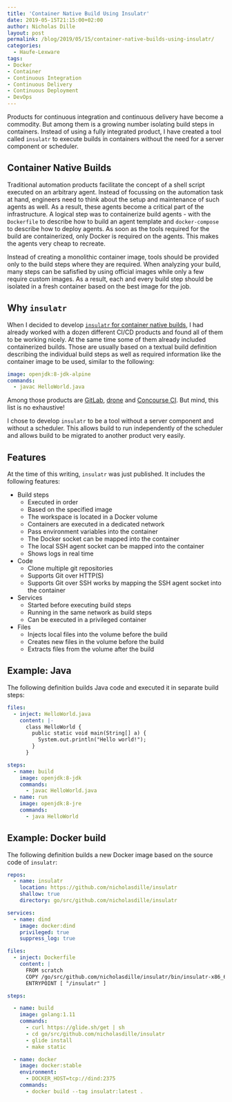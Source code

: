 ```yaml
---
title: 'Container Native Build Using Insulatr'
date: 2019-05-15T21:15:00+02:00
author: Nicholas Dille
layout: post
permalink: /blog/2019/05/15/container-native-builds-using-insulatr/
categories:
  - Haufe-Lexware
tags:
- Docker
- Container
- Continuous Integration
- Continuous Delivery
- Continuous Deployment
- DevOps
---
```


Products for continuous integration and continuous delivery have become a commodity. But among them is a growing number isolating build steps in containers. Instead of using a fully integrated product, I have created a tool called `insulatr` to execute builds in containers without the need for a server component or  scheduler.<!--more-->

## Container Native Builds

Traditional automation products facilitate the concept of a shell script executed on an arbitrary agent. Instead of focussing on the automation task at hand, engineers need to think about the setup and maintenance of such agents as well. As a result, these agents become a critical part of the infrastructure. A logical step was to containerize build agents - with the `Dockerfile` to describe how to build an agent template and `docker-compose` to describe how to deploy agents. As soon as the tools required for the build are containerized, only Docker is required on the agents. This makes the agents very cheap to recreate.

Instead of creating a monolithic container image, tools should be provided only to the build steps where they are required. When analyzing your build, many steps can be safisfied by using official images while only a few require custom images. As a result, each and every build step should be isolated in a fresh container based on the best image for the job.

## Why `insulatr`

When I decided to develop [`insulatr` for container native builds](https://github.com/nicholasdille/insulatr), I had already worked with a dozen different CI/CD products and found all of them to be working nicely. At the same time some of them already included containerized builds. Those are usually based on a textual build definition describing the individual build steps as well as required information like the container image to be used, similar to the following:

```yaml
image: openjdk:8-jdk-alpine
commands:
  - javac HelloWorld.java
```

Among those products are [GitLab](https://about.gitlab.com/product/continuous-integration/), [drone](https://drone.io/) and [Concourse CI](https://concourse-ci.org/). But mind, this list is no exhaustive!

I chose to develop `insulatr` to be a tool without a server component and without a scheduler. This allows build to run independently of the scheduler and allows build to be migrated to another product very easily.

## Features

At the time of this writing, `insulatr` was just published. It includes the following features:

- Build steps
  - Executed in order
  - Based on the specified image
  - The workspace is located in a Docker volume
  - Containers are executed in a dedicated network
  - Pass environment variables into the container
  - The Docker socket can be mapped into the container
  - The local SSH agent socket can be mapped into the container
  - Shows logs in real time
- Code
  - Clone multiple git repositories
  - Supports Git over HTTP(S)
  - Supports Git over SSH works by mapping the SSH agent socket into the container
- Services
  - Started before executing build steps
  - Running in the same network as build steps
  - Can be executed in a privileged container
- Files
  - Injects local files into the volume before the build
  - Creates new files in the volume before the build
  - Extracts files from the volume after the build

## Example: Java

The following definition builds Java code and executed it in separate build steps:

```yaml
files:
  - inject: HelloWorld.java
    content: |-
      class HelloWorld {
        public static void main(String[] a) {
          System.out.println("Hello world!");
        }
      }

steps:
  - name: build
    image: openjdk:8-jdk
    commands:
      - javac HelloWorld.java
  - name: run
    image: openjdk:8-jre
    commands:
      - java HelloWorld
```

## Example: Docker build

The following definition builds a new Docker image based on the source code of `insulatr`:

```yaml
repos:
  - name: insulatr
    location: https://github.com/nicholasdille/insulatr
    shallow: true
    directory: go/src/github.com/nicholasdille/insulatr

services:
  - name: dind
    image: docker:dind
    privileged: true
    suppress_log: true

files:
  - inject: Dockerfile
    content: |
      FROM scratch
      COPY /go/src/github.com/nicholasdille/insulatr/bin/insulatr-x86_64 /insulatr
      ENTRYPOINT [ "/insulatr" ]

steps:

  - name: build
    image: golang:1.11
    commands:
      - curl https://glide.sh/get | sh
      - cd go/src/github.com/nicholasdille/insulatr
      - glide install
      - make static

  - name: docker
    image: docker:stable
    environment:
      - DOCKER_HOST=tcp://dind:2375
    commands:
      - docker build --tag insulatr:latest .
```